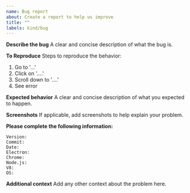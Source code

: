 ```yaml
---
name: Bug report
about: Create a report to help us improve
title: ""
labels: kind/bug
---
```


**Describe the bug**
A clear and concise description of what the bug is.

**To Reproduce**
Steps to reproduce the behavior:

1. Go to '...'
2. Click on '....'
3. Scroll down to '....'
4. See error

**Expected behavior**
A clear and concise description of what you expected to happen.

**Screenshots**
If applicable, add screenshots to help explain your problem.

**Please complete the following information:**

<!-- 1. navigate to help -> about -->
<!-- 2. press copy to copy the full version info to your clipboard -->
<!-- 3. paste versions in here -->

```
Version:
Commit:
Date:
Electron:
Chrome:
Node.js:
V8:
OS:
```

**Additional context**
Add any other context about the problem here.
